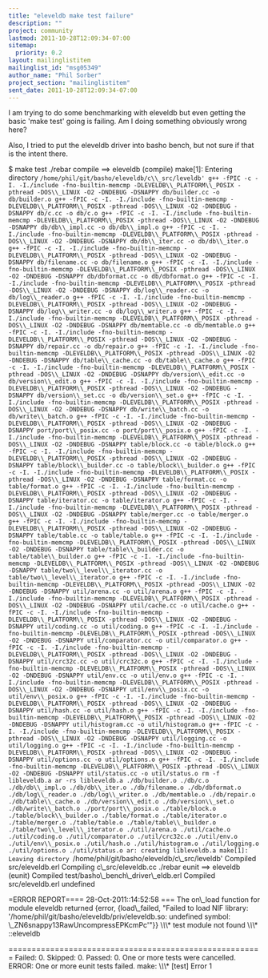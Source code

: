 ```yaml
---
title: "eleveldb make test failure"
description: ""
project: community
lastmod: 2011-10-28T12:09:34-07:00
sitemap:
  priority: 0.2
layout: mailinglistitem
mailinglist_id: "msg05349"
author_name: "Phil Sorber"
project_section: "mailinglistitem"
sent_date: 2011-10-28T12:09:34-07:00
---
```



I am trying to do some benchmarking with eleveldb but even getting the
basic 'make test' going is failing. Am I doing something obviously
wrong here?

Also, I tried to put the eleveldb driver into basho bench, but not
sure if that is the intent there.

$ make test
./rebar compile
==&gt; eleveldb (compile)
make[1]: Entering directory `/home/phil/git/basho/eleveldb/c\\_src/leveldb'
g++ -fPIC -c -I. -I./include -fno-builtin-memcmp
-DLEVELDB\\_PLATFORM\\_POSIX -pthread -DOS\\_LINUX -O2 -DNDEBUG
-DSNAPPY db/builder.cc -o db/builder.o
g++ -fPIC -c -I. -I./include -fno-builtin-memcmp
-DLEVELDB\\_PLATFORM\\_POSIX -pthread -DOS\\_LINUX -O2 -DNDEBUG
-DSNAPPY db/c.cc -o db/c.o
g++ -fPIC -c -I. -I./include -fno-builtin-memcmp
-DLEVELDB\\_PLATFORM\\_POSIX -pthread -DOS\\_LINUX -O2 -DNDEBUG
-DSNAPPY db/db\\_impl.cc -o db/db\\_impl.o
g++ -fPIC -c -I. -I./include -fno-builtin-memcmp
-DLEVELDB\\_PLATFORM\\_POSIX -pthread -DOS\\_LINUX -O2 -DNDEBUG
-DSNAPPY db/db\\_iter.cc -o db/db\\_iter.o
g++ -fPIC -c -I. -I./include -fno-builtin-memcmp
-DLEVELDB\\_PLATFORM\\_POSIX -pthread -DOS\\_LINUX -O2 -DNDEBUG
-DSNAPPY db/filename.cc -o db/filename.o
g++ -fPIC -c -I. -I./include -fno-builtin-memcmp
-DLEVELDB\\_PLATFORM\\_POSIX -pthread -DOS\\_LINUX -O2 -DNDEBUG
-DSNAPPY db/dbformat.cc -o db/dbformat.o
g++ -fPIC -c -I. -I./include -fno-builtin-memcmp
-DLEVELDB\\_PLATFORM\\_POSIX -pthread -DOS\\_LINUX -O2 -DNDEBUG
-DSNAPPY db/log\\_reader.cc -o db/log\\_reader.o
g++ -fPIC -c -I. -I./include -fno-builtin-memcmp
-DLEVELDB\\_PLATFORM\\_POSIX -pthread -DOS\\_LINUX -O2 -DNDEBUG
-DSNAPPY db/log\\_writer.cc -o db/log\\_writer.o
g++ -fPIC -c -I. -I./include -fno-builtin-memcmp
-DLEVELDB\\_PLATFORM\\_POSIX -pthread -DOS\\_LINUX -O2 -DNDEBUG
-DSNAPPY db/memtable.cc -o db/memtable.o
g++ -fPIC -c -I. -I./include -fno-builtin-memcmp
-DLEVELDB\\_PLATFORM\\_POSIX -pthread -DOS\\_LINUX -O2 -DNDEBUG
-DSNAPPY db/repair.cc -o db/repair.o
g++ -fPIC -c -I. -I./include -fno-builtin-memcmp
-DLEVELDB\\_PLATFORM\\_POSIX -pthread -DOS\\_LINUX -O2 -DNDEBUG
-DSNAPPY db/table\\_cache.cc -o db/table\\_cache.o
g++ -fPIC -c -I. -I./include -fno-builtin-memcmp
-DLEVELDB\\_PLATFORM\\_POSIX -pthread -DOS\\_LINUX -O2 -DNDEBUG
-DSNAPPY db/version\\_edit.cc -o db/version\\_edit.o
g++ -fPIC -c -I. -I./include -fno-builtin-memcmp
-DLEVELDB\\_PLATFORM\\_POSIX -pthread -DOS\\_LINUX -O2 -DNDEBUG
-DSNAPPY db/version\\_set.cc -o db/version\\_set.o
g++ -fPIC -c -I. -I./include -fno-builtin-memcmp
-DLEVELDB\\_PLATFORM\\_POSIX -pthread -DOS\\_LINUX -O2 -DNDEBUG
-DSNAPPY db/write\\_batch.cc -o db/write\\_batch.o
g++ -fPIC -c -I. -I./include -fno-builtin-memcmp
-DLEVELDB\\_PLATFORM\\_POSIX -pthread -DOS\\_LINUX -O2 -DNDEBUG
-DSNAPPY port/port\\_posix.cc -o port/port\\_posix.o
g++ -fPIC -c -I. -I./include -fno-builtin-memcmp
-DLEVELDB\\_PLATFORM\\_POSIX -pthread -DOS\\_LINUX -O2 -DNDEBUG
-DSNAPPY table/block.cc -o table/block.o
g++ -fPIC -c -I. -I./include -fno-builtin-memcmp
-DLEVELDB\\_PLATFORM\\_POSIX -pthread -DOS\\_LINUX -O2 -DNDEBUG
-DSNAPPY table/block\\_builder.cc -o table/block\\_builder.o
g++ -fPIC -c -I. -I./include -fno-builtin-memcmp
-DLEVELDB\\_PLATFORM\\_POSIX -pthread -DOS\\_LINUX -O2 -DNDEBUG
-DSNAPPY table/format.cc -o table/format.o
g++ -fPIC -c -I. -I./include -fno-builtin-memcmp
-DLEVELDB\\_PLATFORM\\_POSIX -pthread -DOS\\_LINUX -O2 -DNDEBUG
-DSNAPPY table/iterator.cc -o table/iterator.o
g++ -fPIC -c -I. -I./include -fno-builtin-memcmp
-DLEVELDB\\_PLATFORM\\_POSIX -pthread -DOS\\_LINUX -O2 -DNDEBUG
-DSNAPPY table/merger.cc -o table/merger.o
g++ -fPIC -c -I. -I./include -fno-builtin-memcmp
-DLEVELDB\\_PLATFORM\\_POSIX -pthread -DOS\\_LINUX -O2 -DNDEBUG
-DSNAPPY table/table.cc -o table/table.o
g++ -fPIC -c -I. -I./include -fno-builtin-memcmp
-DLEVELDB\\_PLATFORM\\_POSIX -pthread -DOS\\_LINUX -O2 -DNDEBUG
-DSNAPPY table/table\\_builder.cc -o table/table\\_builder.o
g++ -fPIC -c -I. -I./include -fno-builtin-memcmp
-DLEVELDB\\_PLATFORM\\_POSIX -pthread -DOS\\_LINUX -O2 -DNDEBUG
-DSNAPPY table/two\\_level\\_iterator.cc -o table/two\\_level\\_iterator.o
g++ -fPIC -c -I. -I./include -fno-builtin-memcmp
-DLEVELDB\\_PLATFORM\\_POSIX -pthread -DOS\\_LINUX -O2 -DNDEBUG
-DSNAPPY util/arena.cc -o util/arena.o
g++ -fPIC -c -I. -I./include -fno-builtin-memcmp
-DLEVELDB\\_PLATFORM\\_POSIX -pthread -DOS\\_LINUX -O2 -DNDEBUG
-DSNAPPY util/cache.cc -o util/cache.o
g++ -fPIC -c -I. -I./include -fno-builtin-memcmp
-DLEVELDB\\_PLATFORM\\_POSIX -pthread -DOS\\_LINUX -O2 -DNDEBUG
-DSNAPPY util/coding.cc -o util/coding.o
g++ -fPIC -c -I. -I./include -fno-builtin-memcmp
-DLEVELDB\\_PLATFORM\\_POSIX -pthread -DOS\\_LINUX -O2 -DNDEBUG
-DSNAPPY util/comparator.cc -o util/comparator.o
g++ -fPIC -c -I. -I./include -fno-builtin-memcmp
-DLEVELDB\\_PLATFORM\\_POSIX -pthread -DOS\\_LINUX -O2 -DNDEBUG
-DSNAPPY util/crc32c.cc -o util/crc32c.o
g++ -fPIC -c -I. -I./include -fno-builtin-memcmp
-DLEVELDB\\_PLATFORM\\_POSIX -pthread -DOS\\_LINUX -O2 -DNDEBUG
-DSNAPPY util/env.cc -o util/env.o
g++ -fPIC -c -I. -I./include -fno-builtin-memcmp
-DLEVELDB\\_PLATFORM\\_POSIX -pthread -DOS\\_LINUX -O2 -DNDEBUG
-DSNAPPY util/env\\_posix.cc -o util/env\\_posix.o
g++ -fPIC -c -I. -I./include -fno-builtin-memcmp
-DLEVELDB\\_PLATFORM\\_POSIX -pthread -DOS\\_LINUX -O2 -DNDEBUG
-DSNAPPY util/hash.cc -o util/hash.o
g++ -fPIC -c -I. -I./include -fno-builtin-memcmp
-DLEVELDB\\_PLATFORM\\_POSIX -pthread -DOS\\_LINUX -O2 -DNDEBUG
-DSNAPPY util/histogram.cc -o util/histogram.o
g++ -fPIC -c -I. -I./include -fno-builtin-memcmp
-DLEVELDB\\_PLATFORM\\_POSIX -pthread -DOS\\_LINUX -O2 -DNDEBUG
-DSNAPPY util/logging.cc -o util/logging.o
g++ -fPIC -c -I. -I./include -fno-builtin-memcmp
-DLEVELDB\\_PLATFORM\\_POSIX -pthread -DOS\\_LINUX -O2 -DNDEBUG
-DSNAPPY util/options.cc -o util/options.o
g++ -fPIC -c -I. -I./include -fno-builtin-memcmp
-DLEVELDB\\_PLATFORM\\_POSIX -pthread -DOS\\_LINUX -O2 -DNDEBUG
-DSNAPPY util/status.cc -o util/status.o
rm -f libleveldb.a
ar -rs libleveldb.a ./db/builder.o ./db/c.o ./db/db\\_impl.o
./db/db\\_iter.o ./db/filename.o ./db/dbformat.o ./db/log\\_reader.o
./db/log\\_writer.o ./db/memtable.o ./db/repair.o ./db/table\\_cache.o
./db/version\\_edit.o ./db/version\\_set.o ./db/write\\_batch.o
./port/port\\_posix.o ./table/block.o ./table/block\\_builder.o
./table/format.o ./table/iterator.o ./table/merger.o ./table/table.o
./table/table\\_builder.o ./table/two\\_level\\_iterator.o ./util/arena.o
./util/cache.o ./util/coding.o ./util/comparator.o ./util/crc32c.o
./util/env.o ./util/env\\_posix.o ./util/hash.o ./util/histogram.o
./util/logging.o ./util/options.o ./util/status.o
ar: creating libleveldb.a
make[1]: Leaving directory `/home/phil/git/basho/eleveldb/c\\_src/leveldb'
Compiled src/eleveldb.erl
Compiling c\\_src/eleveldb.cc
./rebar eunit
==&gt; eleveldb (eunit)
Compiled test/basho\\_bench\\_driver\\_eldb.erl
Compiled src/eleveldb.erl
undefined

=ERROR REPORT==== 28-Oct-2011::14:52:58 ===
The on\\_load function for module eleveldb returned {error,
 {load\\_failed,
 "Failed to load
NIF library: '/home/phil/git/basho/eleveldb/priv/eleveldb.so:
undefined symbol: \\_ZN6snappy13RawUncompressEPKcmPc'"}}
\\*\\*\\* test module not found \\*\\*\\*
::eleveldb

=======================================================
 Failed: 0. Skipped: 0. Passed: 0.
One or more tests were cancelled.
ERROR: One or more eunit tests failed.
make: \\*\\*\\* [test] Error 1

